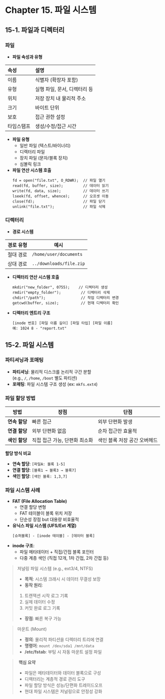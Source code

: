 # Chapter 15. 파일 시스템
## 15-1. 파일과 디렉터리
### 파일
- **파일 속성과 유형**

| 속성    | 설명                |
| :---- | :---------------- |
| 이름    | 식별자 (확장자 포함)      |
| 유형    | 실행 파일, 문서, 디렉터리 등 |
| 위치    | 저장 장치 내 물리적 주소    |
| 크기    | 바이트 단위            |
| 보호    | 접근 권한 설정          |
| 타임스탬프 | 생성/수정/접근 시간       |

- **파일 유형**
    - 일반 파일 (텍스트/바이너리)
    - 디렉터리 파일
    - 장치 파일 (문자/블록 장치)
    - 심볼릭 링크
- **파일 연산 시스템 호출**
    ```
    fd = open("file.txt", O_RDWR);  // 파일 열기
    read(fd, buffer, size);         // 데이터 읽기
    write(fd, data, size);          // 데이터 쓰기
    lseek(fd, offset, whence);      // 오프셋 이동
    close(fd);                      // 파일 닫기
    unlink("file.txt");             // 파일 삭제
    ```

### 디렉터리
- **경로 시스템**

|경로 유형|예시|
|---|---|
|절대 경로|`/home/user/documents`|
|상대 경로|`../downloads/file.zip`|

- **디렉터리 연산 시스템 호출**
    ```
    mkdir("new_folder", 0755);    // 디렉터리 생성
    rmdir("empty_folder");         // 디렉터리 삭제
    chdir("/path");                // 작업 디렉터리 변경
    getcwd(buffer, size);          // 현재 디렉터리 확인
    ```

- **디렉터리 엔트리 구조**
    ```
    [inode 번호] [파일 이름 길이] [파일 타입] [파일 이름]
    예: 1024 8 - "report.txt"
    ```

## 15-2. 파일 시스템

### 파티셔닝과 포매팅
- **파티셔닝**: 물리적 디스크를 논리적 구간 분할  
  (e.g., `/`, `/home`, `/boot` 별도 파티션)
- **포매팅**: 파일 시스템 구조 생성 (ex: `mkfs.ext4`)
### 파일 할당 방법

|방법|장점|단점|
|---|---|---|
|**연속 할당**|빠른 접근|외부 단편화 발생|
|**연결 할당**|외부 단편화 없음|순차 접근만 효율적|
|**색인 할당**|직접 접근 가능, 단편화 최소화|색인 블록 저장 공간 오버헤드|

**할당 방식 비교**
- **연속 할당**: `[파일A: 블록 1-5]`
- **연결 할당**: `[블록1 → 블록3 → 블록7]`
- **색인 할당**: `[색인 블록: 1,3,7]`

### 파일 시스템 사례
- **FAT (File Allocation Table)**
    - 연결 할당 변형
    - FAT 테이블이 블록 위치 저장
    - 단순성 장점 but 대용량 비효율적
- **유닉스 파일 시스템 (UFS/Ext 계열)**
    ```
    [슈퍼블록] - [inode 테이블] - [데이터 블록]
    ```
- **inode 구조**:
    - 파일 메타데이터 + 직접/간접 블록 포인터
    - 다중 계층 색인 (직접 12개, 1차 간접, 2차 간접 등)

> 저널링 파일 시스템 (e.g., ext3/4, NTFS)
> - **목적**: 시스템 크래시 시 데이터 무결성 보장
> - **동작 원리**:
> 1. 트랜잭션 시작 로그 기록
> 2. 실제 데이터 수정
> 3. 커밋 완료 로그 기록
> - **장점**: 빠른 복구 가능


> 마운트 (Mount)
> - **정의**: 물리적 파티션을 디렉터리 트리에 연결
> - **명령어**: `mount /dev/sda1 /mnt/data`
> - **/etc/fstab**: 부팅 시 자동 마운트 설정 파일



> **핵심 요약**
> - 파일은 메타데이터와 데이터 블록으로 구성
> - 디렉터리는 계층적 경로 관리 도구
> - 파일 할당 방식은 성능/단편화 트레이드오프
> - 현대 파일 시스템은 저널링으로 안정성 강화
